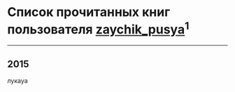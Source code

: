 # Список прочитанных книг пользователя [zaychik_pusya](http://vk.com/id10388455)<sup>1</sup>
---

## 2015

лукауа



